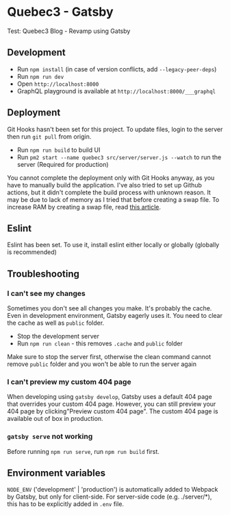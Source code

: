 # Quebec3 - Gatsby

Test: Quebec3 Blog - Revamp using Gatsby

## Development

- Run `npm install` (in case of version conflicts, add `--legacy-peer-deps`)
- Run `npm run dev`
- Open `http://localhost:8000`
- GraphQL playground is available at `http://localhost:8000/___graphql`

## Deployment

Git Hooks hasn't been set for this project. To update files, login to the server then run `git pull` from origin.

- Run `npm run build` to build UI
- Run `pm2 start --name quebec3 src/server/server.js --watch` to run the server (Required for production)

You cannot complete the deployment only with Git Hooks anyway, as you have to manually build the application.
I've also tried to set up Github actions, but it didn't complete the build process with unknown reason. It may be due to lack of memory as I tried that before creating a swap file.
To increase RAM by creating a swap file, read [this article](<https://github.com/kdaisho/Blog/wiki/How-to-increase-memory-(RAM)-on-DigitalOcean-Droplets-for-free>).

## Eslint

Eslint has been set. To use it, install eslint either locally or globally (globally is recommended)

## Troubleshooting

### I can't see my changes

Sometimes you don't see all changes you make. It's probably the cache. Even in development environment, Gatsby eagerly uses it. You need to clear the cache as well as `public` folder.

- Stop the development server
- Run `npm run clean` - this removes `.cache` and `public` folder

Make sure to stop the server first, otherwise the clean command cannot remove `public` folder and you won't be able to run the server again

### I can't preview my custom 404 page

When developing using `gatsby develop`, Gatsby uses a default 404 page that overrides your custom 404 page. However, you can still preview your 404 page by clicking"Preview custom 404 page". The custom 404 page is available out of box in production.

### `gatsby serve` not working

Before running `npm run serve`, run `npm run build` first.

## Environment variables

`NODE_ENV` ('development' | 'production') is automatically added to Webpack by Gatsby, but only for client-side. For server-side code (e.g. ./server/\*), this has to be explicitly added in `.env` file.

